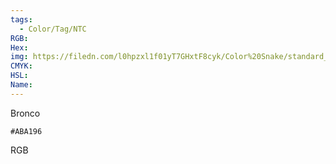 ```yaml
---
tags:
  - Color/Tag/NTC
RGB:
Hex:
img: https://filedn.com/l0hpzxl1f01yT7GHxtF8cyk/Color%20Snake/standard_csv_to_svg/ABA196.svg
CMYK:
HSL:
Name:
---
```

Bronco
```palette
#ABA196
```
RGB

